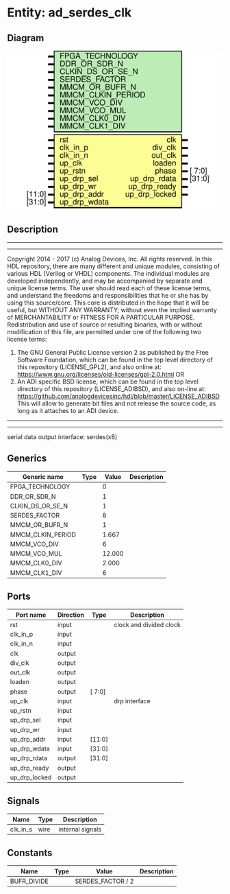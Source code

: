 # Entity: ad_serdes_clk

## Diagram

![Diagram](ad_serdes_clk.svg "Diagram")
## Description

***************************************************************************
 ***************************************************************************
 Copyright 2014 - 2017 (c) Analog Devices, Inc. All rights reserved.
 In this HDL repository, there are many different and unique modules, consisting
 of various HDL (Verilog or VHDL) components. The individual modules are
 developed independently, and may be accompanied by separate and unique license
 terms.
 The user should read each of these license terms, and understand the
 freedoms and responsibilities that he or she has by using this source/core.
 This core is distributed in the hope that it will be useful, but WITHOUT ANY
 WARRANTY; without even the implied warranty of MERCHANTABILITY or FITNESS FOR
 A PARTICULAR PURPOSE.
 Redistribution and use of source or resulting binaries, with or without modification
 of this file, are permitted under one of the following two license terms:
   1. The GNU General Public License version 2 as published by the
      Free Software Foundation, which can be found in the top level directory
      of this repository (LICENSE_GPL2), and also online at:
      <https://www.gnu.org/licenses/old-licenses/gpl-2.0.html>
 OR
   2. An ADI specific BSD license, which can be found in the top level directory
      of this repository (LICENSE_ADIBSD), and also on-line at:
      https://github.com/analogdevicesinc/hdl/blob/master/LICENSE_ADIBSD
      This will allow to generate bit files and not release the source code,
      as long as it attaches to an ADI device.
 ***************************************************************************
 ***************************************************************************
 serial data output interface: serdes(x8)
 
## Generics

| Generic name      | Type | Value  | Description |
| ----------------- | ---- | ------ | ----------- |
| FPGA_TECHNOLOGY   |      | 0      |             |
| DDR_OR_SDR_N      |      | 1      |             |
| CLKIN_DS_OR_SE_N  |      | 1      |             |
| SERDES_FACTOR     |      | 8      |             |
| MMCM_OR_BUFR_N    |      | 1      |             |
| MMCM_CLKIN_PERIOD |      | 1.667  |             |
| MMCM_VCO_DIV      |      | 6      |             |
| MMCM_VCO_MUL      |      | 12.000 |             |
| MMCM_CLK0_DIV     |      | 2.000  |             |
| MMCM_CLK1_DIV     |      | 6      |             |
## Ports

| Port name     | Direction | Type   | Description             |
| ------------- | --------- | ------ | ----------------------- |
| rst           | input     |        | clock and divided clock |
| clk_in_p      | input     |        |                         |
| clk_in_n      | input     |        |                         |
| clk           | output    |        |                         |
| div_clk       | output    |        |                         |
| out_clk       | output    |        |                         |
| loaden        | output    |        |                         |
| phase         | output    | [ 7:0] |                         |
| up_clk        | input     |        | drp interface           |
| up_rstn       | input     |        |                         |
| up_drp_sel    | input     |        |                         |
| up_drp_wr     | input     |        |                         |
| up_drp_addr   | input     | [11:0] |                         |
| up_drp_wdata  | input     | [31:0] |                         |
| up_drp_rdata  | output    | [31:0] |                         |
| up_drp_ready  | output    |        |                         |
| up_drp_locked | output    |        |                         |
## Signals

| Name     | Type | Description       |
| -------- | ---- | ----------------- |
| clk_in_s | wire | internal signals  |
## Constants

| Name        | Type | Value             | Description |
| ----------- | ---- | ----------------- | ----------- |
| BUFR_DIVIDE |      | SERDES_FACTOR / 2 |             |
